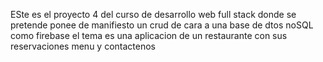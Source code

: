 ESte es el proyecto 4 del curso de desarrollo web full stack donde se pretende
ponee de manifiesto un crud de cara a una base de dtos noSQL como firebase
el tema es una aplicacion de un restaurante con sus reservaciones menu y contactenos